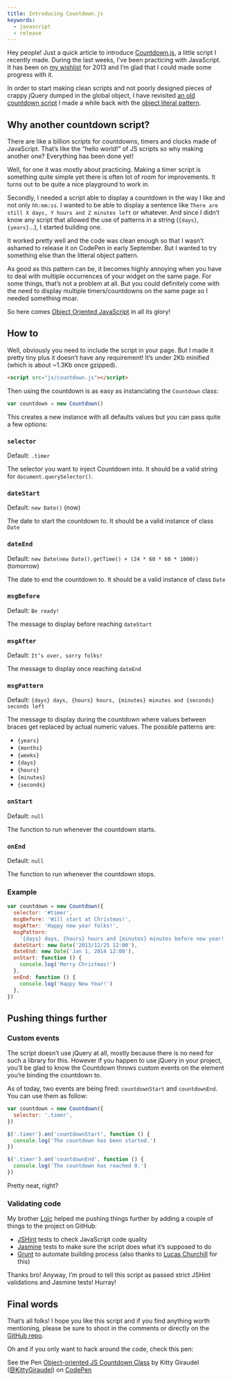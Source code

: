 ```yaml
---
title: Introducing Countdown.js
keywords:
  - javascript
  - release
---
```


Hey people! Just a quick article to introduce [Countdown.js](https://github.com/HugoGiraudel/Countdown.js), a little script I recently made. During the last weeks, I’ve been practicing with JavaScript. It has been on [my wishlist](/2013/05/13/things-id-like-to-do-in-2013/) for 2013 and I’m glad that I could made some progress with it.

In order to start making clean scripts and not poorly designed pieces of crappy jQuery dumped in the global object, I have revisited [an old countdown script](https://codepen.io/KittyGiraudel/pen/jtJrq) I made a while back with the [object literal pattern](https://css-tricks.com/how-do-you-structure-javascript-the-module-pattern-edition/).

## Why another countdown script?

There are like a billion scripts for countdowns, timers and clocks made of JavaScript. That’s like the “hello world!” of JS scripts so why making another one? Everything has been done yet!

Well, for one it was mostly about practicing. Making a timer script is something quite simple yet there is often lot of room for improvements. It turns out to be quite a nice playground to work in.

Secondly, I needed a script able to display a countdown in the way I like and not only `hh:mm:ss`. I wanted to be able to display a sentence like `There are still X days, Y hours and Z minutes left` or whatever. And since I didn’t know any script that allowed the use of patterns in a string (`{days}`, `{years}`…), I started building one.

It worked pretty well and the code was clean enough so that I wasn’t ashamed to release it on CodePen in early September. But I wanted to try something else than the litteral object pattern.

As good as this pattern can be, it becomes highly annoying when you have to deal with multiple occurrences of your widget on the same page. For some things, that’s not a problem at all. But you could definitely come with the need to display multiple timers/countdowns on the same page so I needed something moar.

So here comes [Object Oriented JavaScript](http://tobyho.com/2010/11/22/javascript-constructors-and/) in all its glory!

## How to

Well, obviously you need to include the script in your page. But I made it pretty tiny plus it doesn’t have any requirement! It’s under 2Kb minified (which is about ~1.3Kb once gzipped).

```html
<script src="js/countdown.js"></script>
```

Then using the countdown is as easy as instanciating the `Countdown` class:

```javascript
var countdown = new Countdown()
```

This creates a new instance with all defaults values but you can pass quite a few options:

### `selector`

Default: `.timer`

The selector you want to inject Countdown into. It should be a valid string for `document.querySelector()`.

### `dateStart`

Default: `new Date()` (now)

The date to start the countdown to. It should be a valid instance of class `Date`

### `dateEnd`

Default: `new Date(new Date().getTime() + (24 * 60 * 60 * 1000))` (tomorrow)

The date to end the countdown to. It should be a valid instance of class `Date`

### `msgBefore`

Default: `Be ready!`

The message to display before reaching `dateStart`

### `msgAfter`

Default: `It’s over, sorry folks!`

The message to display once reaching `dateEnd`

### `msgPattern`

Default: `{days} days, {hours} hours, {minutes} minutes and {seconds} seconds left`

The message to display during the countdown where values between braces get replaced by actual numeric values. The possible patterns are:

- `{years}`
- `{months}`
- `{weeks}`
- `{days}`
- `{hours}`
- `{minutes}`
- `{seconds}`

### `onStart`

Default: `null`

The function to run whenever the countdown starts.

### `onEnd`

Default: `null`

The function to run whenever the countdown stops.

### Example

```javascript
var countdown = new Countdown({
  selector: '#timer',
  msgBefore: 'Will start at Christmas!',
  msgAfter: 'Happy new year folks!',
  msgPattern:
    '{days} days, {hours} hours and {minutes} minutes before new year!',
  dateStart: new Date('2013/12/25 12:00'),
  dateEnd: new Date('Jan 1, 2014 12:00'),
  onStart: function () {
    console.log('Merry Christmas!')
  },
  onEnd: function () {
    console.log('Happy New Year!')
  },
})
```

## Pushing things further

### Custom events

The script doesn’t use jQuery at all, mostly because there is no need for such a library for this. However if you happen to use jQuery in your project, you’ll be glad to know the Countdown throws custom events on the element you’re binding the countdown to.

As of today, two events are being fired: `countdownStart` and `countdownEnd`. You can use them as follow:

```javascript
var countdown = new Countdown({
  selector: '.timer',
})

$('.timer').on('countdownStart', function () {
  console.log('The countdown has been started.')
})

$('.timer').on('countdownEnd', function () {
  console.log('The countdown has reached 0.')
})
```

Pretty neat, right?

### Validating code

My brother [Loïc](https://twitter.com/l_giraudel) helped me pushing things further by adding a couple of things to the project on GitHub:

- [JSHint](https://www.jshint.com/) tests to check JavaScript code quality
- [Jasmine](https://jasmine.github.io/) tests to make sure the script does what it’s supposed to do
- [Grunt](https://gruntjs.com/) to automate building process (also thanks to [Lucas Churchill](https://twitter.com/_agtlucas) for this)

Thanks bro! Anyway, I’m proud to tell this script as passed strict JSHint validations and Jasmine tests! Hurray!

## Final words

That’s all folks! I hope you like this script and if you find anything worth mentioning, please be sure to shoot in the comments or directly on the [GitHub repo](https://github.com/HugoGiraudel/Countdown.js).

Oh and if you only want to hack around the code, check this pen:

<p data-height="320" data-theme-id="0" data-slug-hash="vCyJq" data-user="KittyGiraudel" data-default-tab="result" class='codepen'>See the Pen <a href='https://codepen.io/KittyGiraudel/pen/vCyJq'>Object-oriented JS Countdown Class</a> by Kitty Giraudel (<a href='https://codepen.io/KittyGiraudel'>@KittyGiraudel</a>) on <a href='https://codepen.io'>CodePen</a>
